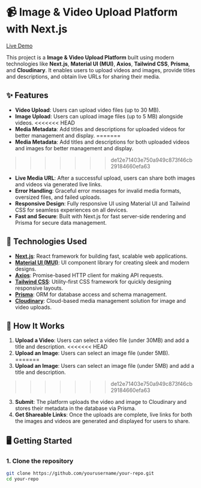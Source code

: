 # 📹 Image & Video Upload Platform with Next.js

[Live Demo](https://cloudinary-upload-green.vercel.app/)

This project is a **Image & Video Upload Platform** built using modern technologies like **Next.js**, **Material UI (MUI)**, **Axios**, **Tailwind CSS**, **Prisma**, and **Cloudinary**. It enables users to upload videos and images, provide titles and descriptions, and obtain live URLs for sharing their media.

## ✨ Features

- **Video Upload**: Users can upload video files (up to 30 MB).
- **Image Upload**: Users can upload image files (up to 5 MB) alongside videos.
<<<<<<< HEAD
- **Media Metadata**: Add titles and descriptions for uploaded videos for better management and display.
=======
- **Media Metadata**: Add titles and descriptions for both uploaded videos and images for better management and display.
>>>>>>> de12e71403e750a949c873f46cb29184660efa63
- **Live Media URL**: After a successful upload, users can share both images and videos via generated live links.
- **Error Handling**: Graceful error messages for invalid media formats, oversized files, and failed uploads.
- **Responsive Design**: Fully responsive UI using Material UI and Tailwind CSS for seamless experiences on all devices.
- **Fast and Secure**: Built with Next.js for fast server-side rendering and Prisma for secure data management.

## 🚀 Technologies Used

- **[Next.js](https://nextjs.org/docs)**: React framework for building fast, scalable web applications.
- **[Material UI (MUI)](https://mui.com/)**: UI component library for creating sleek and modern designs.
- **[Axios](https://axios-http.com/)**: Promise-based HTTP client for making API requests.
- **[Tailwind CSS](https://tailwindcss.com/)**: Utility-first CSS framework for quickly designing responsive layouts.
- **[Prisma](https://www.prisma.io/)**: ORM for database access and schema management.
- **[Cloudinary](https://cloudinary.com/)**: Cloud-based media management solution for image and video uploads.

## 🎯 How It Works

1. **Upload a Video**: Users can select a video file (under 30MB) and add a title and description.
<<<<<<< HEAD
2. **Upload an Image**: Users can select an image file (under 5MB).
=======
2. **Upload an Image**: Users can select an image file (under 5MB) and add a title and description.
>>>>>>> de12e71403e750a949c873f46cb29184660efa63
3. **Submit**: The platform uploads the video and image to Cloudinary and stores their metadata in the database via Prisma.
4. **Get Shareable Links**: Once the uploads are complete, live links for both the images and videos are generated and displayed for users to share.

## 🖥️ Getting Started

### 1. Clone the repository

```bash
git clone https://github.com/yourusername/your-repo.git
cd your-repo
